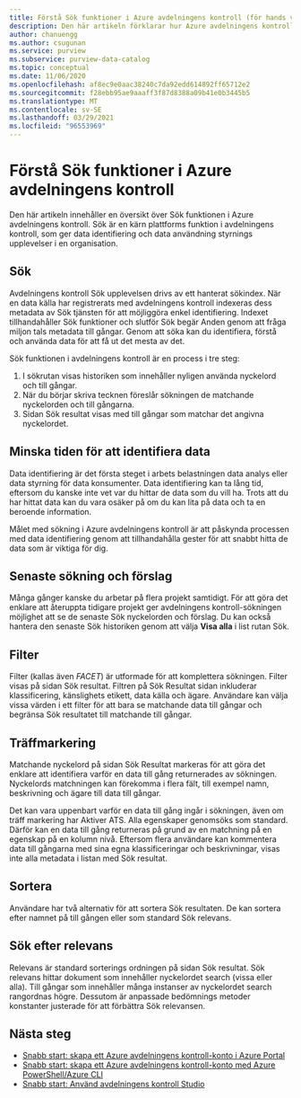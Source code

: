 ```yaml
---
title: Förstå Sök funktioner i Azure avdelningens kontroll (för hands version)
description: Den här artikeln förklarar hur Azure avdelningens kontroll aktiverar data identifiering via Sök funktioner.
author: chanuengg
ms.author: csugunan
ms.service: purview
ms.subservice: purview-data-catalog
ms.topic: conceptual
ms.date: 11/06/2020
ms.openlocfilehash: af8ec9e0aac38240c7da92edd614892ff65712e2
ms.sourcegitcommit: f28ebb95ae9aaaff3f87d8388a09b41e0b3445b5
ms.translationtype: MT
ms.contentlocale: sv-SE
ms.lasthandoff: 03/29/2021
ms.locfileid: "96553969"
---
```

# <a name="understand-search-features-in-azure-purview"></a>Förstå Sök funktioner i Azure avdelningens kontroll

Den här artikeln innehåller en översikt över Sök funktionen i Azure avdelningens kontroll. Sök är en kärn plattforms funktion i avdelningens kontroll, som ger data identifiering och data användning styrnings upplevelser i en organisation.

## <a name="search"></a>Sök

Avdelningens kontroll Sök upplevelsen drivs av ett hanterat sökindex. När en data källa har registrerats med avdelningens kontroll indexeras dess metadata av Sök tjänsten för att möjliggöra enkel identifiering. Indexet tillhandahåller Sök funktioner och slutför Sök begär Anden genom att fråga miljon tals metadata till gångar. Genom att söka kan du identifiera, förstå och använda data för att få ut det mesta av det.

Sök funktionen i avdelningens kontroll är en process i tre steg:

1. I sökrutan visas historiken som innehåller nyligen använda nyckelord och till gångar.
1. När du börjar skriva tecknen föreslår sökningen de matchande nyckelorden och till gångarna. 
1. Sidan Sök resultat visas med till gångar som matchar det angivna nyckelordet.

## <a name="reduce-the-time-to-discover-data"></a>Minska tiden för att identifiera data

Data identifiering är det första steget i arbets belastningen data analys eller data styrning för data konsumenter. Data identifiering kan ta lång tid, eftersom du kanske inte vet var du hittar de data som du vill ha. Trots att du har hittat data kan du vara osäker på om du kan lita på data och ta en beroende information. 

Målet med sökning i Azure avdelningens kontroll är att påskynda processen med data identifiering genom att tillhandahålla gester för att snabbt hitta de data som är viktiga för dig.

## <a name="recent-search-and-suggestions"></a>Senaste sökning och förslag

Många gånger kanske du arbetar på flera projekt samtidigt. För att göra det enklare att återuppta tidigare projekt ger avdelningens kontroll-sökningen möjlighet att se de senaste Sök nyckelorden och förslag. Du kan också hantera den senaste Sök historiken genom att välja **Visa alla** i list rutan Sök.

## <a name="filters"></a>Filter

Filter (kallas även *FACET*) är utformade för att komplettera sökningen. Filter visas på sidan Sök resultat. Filtren på Sök Resultat sidan inkluderar klassificering, känslighets etikett, data källa och ägare. Användare kan välja vissa värden i ett filter för att bara se matchande data till gångar och begränsa Sök resultatet till matchande till gångar.

## <a name="hit-highlighting"></a>Träffmarkering

Matchande nyckelord på sidan Sök Resultat markeras för att göra det enklare att identifiera varför en data till gång returnerades av sökningen. Nyckelords matchningen kan förekomma i flera fält, till exempel namn, beskrivning och ägare till data till gångar.

Det kan vara uppenbart varför en data till gång ingår i sökningen, även om träff markering har Aktiver ATS. Alla egenskaper genomsöks som standard. Därför kan en data till gång returneras på grund av en matchning på en egenskap på en kolumn nivå. Eftersom flera användare kan kommentera data till gångarna med sina egna klassificeringar och beskrivningar, visas inte alla metadata i listan med Sök resultat.

## <a name="sort"></a>Sortera

Användare har två alternativ för att sortera Sök resultaten. De kan sortera efter namnet på till gången eller som standard Sök relevans.

## <a name="search-relevance"></a>Sök efter relevans

Relevans är standard sorterings ordningen på sidan Sök resultat. Sök relevans hittar dokument som innehåller nyckelordet search (vissa eller alla). Till gångar som innehåller många instanser av nyckelordet search rangordnas högre. Dessutom är anpassade bedömnings metoder konstanter justerade för att förbättra Sök relevansen.

## <a name="next-steps"></a>Nästa steg

* [Snabb start: skapa ett Azure avdelningens kontroll-konto i Azure Portal](create-catalog-portal.md)
* [Snabb start: skapa ett Azure avdelningens kontroll-konto med Azure PowerShell/Azure CLI](create-catalog-powershell.md)
* [Snabb start: Använd avdelningens kontroll Studio](use-purview-studio.md)

